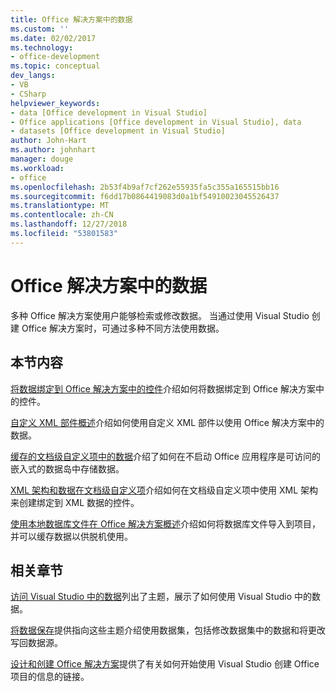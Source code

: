 ```yaml
---
title: Office 解决方案中的数据
ms.custom: ''
ms.date: 02/02/2017
ms.technology:
- office-development
ms.topic: conceptual
dev_langs:
- VB
- CSharp
helpviewer_keywords:
- data [Office development in Visual Studio]
- Office applications [Office development in Visual Studio], data
- datasets [Office development in Visual Studio]
author: John-Hart
ms.author: johnhart
manager: douge
ms.workload:
- office
ms.openlocfilehash: 2b53f4b9af7cf262e55935fa5c355a165515bb16
ms.sourcegitcommit: f6dd17b0864419083d0a1bf54910023045526437
ms.translationtype: MT
ms.contentlocale: zh-CN
ms.lasthandoff: 12/27/2018
ms.locfileid: "53801583"
---
```

# <a name="data-in-office-solutions"></a>Office 解决方案中的数据
  多种 Office 解决方案使用户能够检索或修改数据。 当通过使用 Visual Studio 创建 Office 解决方案时，可通过多种不同方法使用数据。

## <a name="in-this-section"></a>本节内容
 [将数据绑定到 Office 解决方案中的控件](../vsto/binding-data-to-controls-in-office-solutions.md)介绍如何将数据绑定到 Office 解决方案中的控件。

 [自定义 XML 部件概述](../vsto/custom-xml-parts-overview.md)介绍如何使用自定义 XML 部件以使用 Office 解决方案中的数据。

 [缓存的文档级自定义项中的数据](../vsto/cached-data-in-document-level-customizations.md)介绍了如何在不启动 Office 应用程序是可访问的嵌入式的数据岛中存储数据。

 [XML 架构和数据在文档级自定义项](../vsto/xml-schemas-and-data-in-document-level-customizations.md)介绍如何在文档级自定义项中使用 XML 架构来创建绑定到 XML 数据的控件。

 [使用本地数据库文件在 Office 解决方案概述](../vsto/using-local-database-files-in-office-solutions-overview.md)介绍如何将数据库文件导入到项目，并可以缓存数据以供脱机使用。

## <a name="related-sections"></a>相关章节
 [访问 Visual Studio 中的数据](../data-tools/accessing-data-in-visual-studio.md)列出了主题，展示了如何使用 Visual Studio 中的数据。

 [将数据保存](../data-tools/saving-data.md)提供指向这些主题介绍使用数据集，包括修改数据集中的数据和将更改写回数据源。

 [设计和创建 Office 解决方案](../vsto/designing-and-creating-office-solutions.md)提供了有关如何开始使用 Visual Studio 创建 Office 项目的信息的链接。
